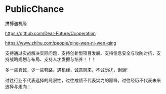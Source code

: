 # PublicChance

拼搏遇机缘



https://github.com/Dear-Future/Cooperation

https://www.zhihu.com/people/qing-wen-ni-wen-qing


支持通过实战解决实际问题，支持创新型项目发展、支持信息安全与攻防对抗，支持战略规划与布局、支持人才发掘与培养！！！

多一些真诚，少一些套路，遇机缘，诚意则来，不诚勿扰，谢谢!

过往行业不代表选择的局限性，过往成绩不代表实力的巅峰，过往经历不代表未来选择与走向！
